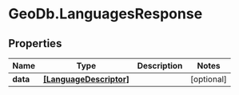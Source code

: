 # GeoDb.LanguagesResponse

## Properties
Name | Type | Description | Notes
------------ | ------------- | ------------- | -------------
**data** | [**[LanguageDescriptor]**](LanguageDescriptor.md) |  | [optional] 


